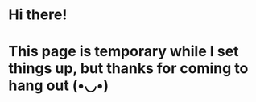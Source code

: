 # Hi there!
# This page is temporary while I set things up, but thanks for coming to hang out (•◡•)
